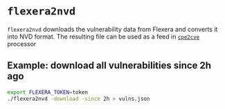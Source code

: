 # `flexera2nvd`

`flexera2nvd` downloads the vulnerability data from Flexera and converts it into NVD format. The resulting file can be used as a feed in [`cpe2cve`](https://github.com/Daviid-P/nvdtools/tree/master/cmd/cpe2cve) processor

## Example: download all vulnerabilities since 2h ago

```bash
export FLEXERA_TOKEN=token
./flexera2nvd -download -since 2h > vulns.json
```